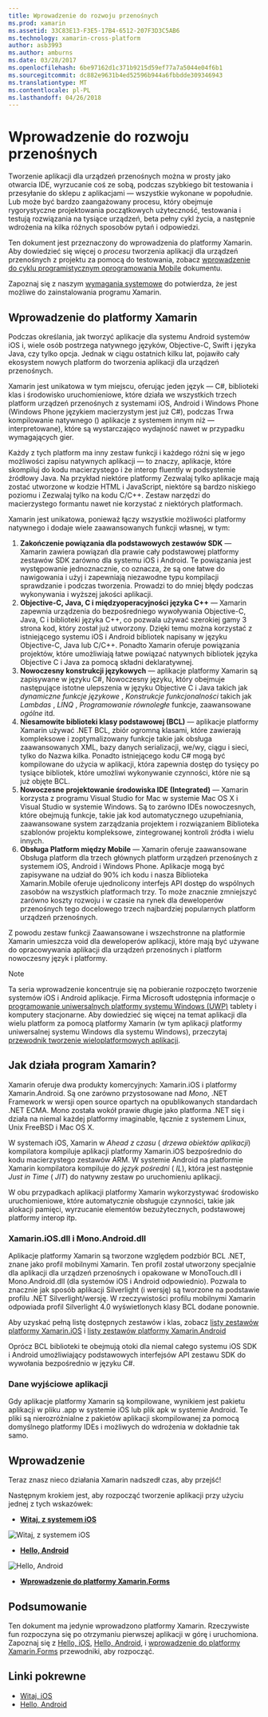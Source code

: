 ```yaml
---
title: Wprowadzenie do rozwoju przenośnych
ms.prod: xamarin
ms.assetid: 33C83E13-F3E5-17B4-6512-207F3D3C5AB6
ms.technology: xamarin-cross-platform
author: asb3993
ms.author: amburns
ms.date: 03/28/2017
ms.openlocfilehash: 6be97162d1c371b9215d59ef77a7a5044e04f6b1
ms.sourcegitcommit: dc882e9631b4ed52596b944a6fbbdde309346943
ms.translationtype: MT
ms.contentlocale: pl-PL
ms.lasthandoff: 04/26/2018
---
```

# <a name="introduction-to-mobile-development"></a>Wprowadzenie do rozwoju przenośnych

Tworzenie aplikacji dla urządzeń przenośnych można w prosty jako otwarcia IDE, wyrzucanie coś ze sobą, podczas szybkiego bit testowania i przesyłanie do sklepu z aplikacjami — wszystkie wykonane w popołudnie. Lub może być bardzo zaangażowany procesu, który obejmuje rygorystyczne projektowania początkowych użyteczność, testowania i testują rozwiązania na tysiące urządzeń, beta pełny cykl życia, a następnie wdrożenia na kilka różnych sposobów pytań i odpowiedzi.

Ten dokument jest przeznaczony do wprowadzenia do platformy Xamarin. Aby dowiedzieć się więcej o *procesu* tworzenia aplikacji dla urządzeń przenośnych z projektu za pomocą do testowania, zobacz [wprowadzenie do cyklu programistycznym oprogramowania Mobile](~/cross-platform/get-started/introduction-to-mobile-sdlc.md) dokumentu.

Zapoznaj się z naszym [wymagania systemowe](~/cross-platform/get-started/requirements.md#mac) do potwierdza, że jest możliwe do zainstalowania programu Xamarin.

## <a name="introduction-to-xamarin"></a>Wprowadzenie do platformy Xamarin

Podczas określania, jak tworzyć aplikacje dla systemu Android systemów iOS i, wiele osób postrzega natywnego języków, Objective-C, Swift i języka Java, czy tylko opcja. Jednak w ciągu ostatnich kilku lat, pojawiło cały ekosystem nowych platform do tworzenia aplikacji dla urządzeń przenośnych.

Xamarin jest unikatowa w tym miejscu, oferując jeden język — C#, biblioteki klas i środowisko uruchomieniowe, które działa we wszystkich trzech platform urządzeń przenośnych z systemami iOS, Android i Windows Phone (Windows Phone językiem macierzystym jest już C#), podczas Trwa kompilowanie natywnego () aplikacje z systemem innym niż — interpretowane), które są wystarczająco wydajność nawet w przypadku wymagających gier.

Każdy z tych platform ma inny zestaw funkcji i każdego różni się w jego możliwości zapisu natywnych aplikacji — to znaczy, aplikacje, które skompiluj do kodu macierzystego i że interop fluently w podsystemie źródłowy Java. Na przykład niektóre platformy Zezwalaj tylko aplikacje mają zostać utworzone w kodzie HTML i JavaScript, niektóre są bardzo niskiego poziomu i Zezwalaj tylko na kodu C/C++. Zestaw narzędzi do macierzystego formantu nawet nie korzystać z niektórych platformach.

Xamarin jest unikatowa, ponieważ łączy wszystkie możliwości platformy natywnego i dodaje wiele zaawansowanych funkcji własnej, w tym:

1.   **Zakończenie powiązania dla podstawowych zestawów SDK** — Xamarin zawiera powiązań dla prawie cały podstawowej platformy zestawów SDK zarówno dla systemu iOS i Android. Te powiązania jest występowanie jednoznacznie, co oznacza, że są one łatwe do nawigowania i użyj i zapewniają niezawodne typu kompilacji sprawdzanie i podczas tworzenia. Prowadzi to do mniej błędy podczas wykonywania i wyższej jakości aplikacji.
1.   **Objective-C, Java, C i międzyoperacyjności języka C++** — Xamarin zapewnia urządzenia do bezpośredniego wywoływania Objective-C, Java, C i biblioteki języka C++, co pozwala używać szerokiej gamy 3 strona kod, który został już utworzony. Dzięki temu można korzystać z istniejącego systemu iOS i Android bibliotek napisany w języku Objective-C, Java lub C/C++. Ponadto Xamarin oferuje powiązania projektów, które umożliwiają łatwe powiązać natywnych bibliotek języka Objective C i Java za pomocą składni deklaratywnej.
1.   **Nowoczesny konstrukcji językowych** — aplikacje platformy Xamarin są zapisywane w języku C#, Nowoczesny języku, który obejmuje następujące istotne ulepszenia w języku Objective C i Java takich jak *dynamiczne funkcje językowe* ,  *Konstrukcje funkcjonalności* takich jak *Lambdas* , *LINQ* , *Programowanie równoległe* funkcje, zaawansowane *ogólne*  itd.
1.   **Niesamowite biblioteki klasy podstawowej (BCL)** — aplikacje platformy Xamarin używać .NET BCL, zbiór ogromną klasami, które zawierają kompleksowe i zoptymalizowany funkcje takie jak obsługa zaawansowanych XML, bazy danych serializacji, we/wy, ciągu i sieci, tylko do Nazwa kilka. Ponadto istniejącego kodu C# mogą być kompilowane do użycia w aplikacji, która zapewnia dostęp do tysięcy po tysiące bibliotek, które umożliwi wykonywanie czynności, które nie są już objęte BCL.
1.   **Nowoczesne projektowanie środowiska IDE (Integrated)** — Xamarin korzysta z programu Visual Studio for Mac w systemie Mac OS X i Visual Studio w systemie Windows. Są to zarówno IDEs nowoczesnych, które obejmują funkcje, takie jak kod automatycznego uzupełniania, zaawansowane system zarządzania projektem i rozwiązaniem Biblioteka szablonów projektu kompleksowe, zintegrowanej kontroli źródła i wielu innych.
1.   **Obsługa Platform między Mobile** — Xamarin oferuje zaawansowane Obsługa platform dla trzech głównych platform urządzeń przenośnych z systemem iOS, Android i Windows Phone. Aplikacje mogą być zapisywane na udział do 90% ich kodu i nasza Biblioteka Xamarin.Mobile oferuje ujednolicony interfejs API dostęp do wspólnych zasobów na wszystkich platformach trzy. To może znacznie zmniejszyć zarówno koszty rozwoju i w czasie na rynek dla deweloperów przenośnych tego docelowego trzech najbardziej popularnych platform urządzeń przenośnych.


Z powodu zestaw funkcji Zaawansowane i wszechstronne na platformie Xamarin umieszcza void dla deweloperów aplikacji, które mają być używane do opracowywania aplikacji dla urządzeń przenośnych i platform nowoczesny język i platformy.


> [!NOTE]
> Ta seria wprowadzenie koncentruje się na pobieranie rozpoczęto tworzenie systemów iOS i Android aplikacje. Firma Microsoft udostępnia informacje o [programowanie uniwersalnych platformy systemu Windows (UWP)](https://docs.microsoft.com/windows/uwp/develop/) tablety i komputery stacjonarne. Aby dowiedzieć się więcej na temat aplikacji dla wielu platform za pomocą platformy Xamarin (w tym aplikacji platformy uniwersalnej systemu Windows dla systemu Windows), przeczytaj [przewodnik tworzenie wieloplatformowych aplikacji](~/cross-platform/app-fundamentals/building-cross-platform-applications/index.md).



## <a name="how-does-xamarin-work"></a>Jak działa program Xamarin?

Xamarin oferuje dwa produkty komercyjnych: Xamarin.iOS i platformy Xamarin.Android. Są one zarówno przystosowane nad *Mono*, .NET Framework w wersji open source opartych na opublikowanych standardach .NET ECMA. Mono została wokół prawie długie jako platforma .NET się i działa na niemal każdej platformy imaginable, łącznie z systemem Linux, Unix FreeBSD i Mac OS X.

W systemach iOS, Xamarin w *Ahead z czasu* ( *drzewa obiektów aplikacji*) kompilatora kompiluje aplikacji platformy Xamarin.iOS bezpośrednio do kodu macierzystego zestawów ARM. W systemie Android na platformie Xamarin kompilatora kompiluje do *język pośredni* ( *IL*), która jest następnie *Just in Time* ( *JIT*) do natywny zestaw po uruchomieniu aplikacji.

W obu przypadkach aplikacji platformy Xamarin wykorzystywać środowisko uruchomieniowe, które automatycznie obsługuje czynności, takie jak alokacji pamięci, wyrzucanie elementów bezużytecznych, podstawowej platformy interop itp.



### <a name="xamariniosdll-and-monoandroiddll"></a>Xamarin.iOS.dll i Mono.Android.dll

Aplikacje platformy Xamarin są tworzone względem podzbiór BCL .NET, znane jako profil mobilnymi Xamarin. Ten profil został utworzony specjalnie dla aplikacji dla urządzeń przenośnych i opakowane w MonoTouch.dll i Mono.Android.dll (dla systemów iOS i Android odpowiednio). Pozwala to znacznie jak sposób aplikacji Silverlight (i wersję) są tworzone na podstawie profilu .NET Silverlight/wersję. W rzeczywistości profilu mobilnymi Xamarin odpowiada profil Silverlight 4.0 wyświetlonych klasy BCL dodane ponownie.

Aby uzyskać pełną listę dostępnych zestawów i klas, zobacz [listy zestawów platformy Xamarin.iOS](~/cross-platform/internals/available-assemblies.md) i [listy zestawów platformy Xamarin.Android](~/cross-platform/internals/available-assemblies.md)

Oprócz BCL biblioteki te obejmują otoki dla niemal całego systemu iOS SDK i Android umożliwiający podstawowych interfejsów API zestawu SDK do wywołania bezpośrednio w języku C#.



### <a name="application-output"></a>Dane wyjściowe aplikacji

Gdy aplikacje platformy Xamarin są kompilowane, wynikiem jest pakietu aplikacji w pliku .app w systemie iOS lub plik apk w systemie Android. Te pliki są nierozróżnialne z pakietów aplikacji skompilowanej za pomocą domyślnego platformy IDEs i możliwych do wdrożenia w dokładnie tak samo.



## <a name="getting-started"></a>Wprowadzenie

Teraz znasz nieco działania Xamarin nadszedł czas, aby przejść!

Następnym krokiem jest, aby rozpocząć tworzenie aplikacji przy użyciu jednej z tych wskazówek:

* [**Witaj, z systemem iOS**](~/ios/get-started/hello-ios/index.md)

![](introduction-to-mobile-development-images/ios.png "Witaj, z systemem iOS")


* [**Hello, Android**](~/android/get-started/hello-android/index.md)

![](introduction-to-mobile-development-images/android.png "Hello, Android")


* [**Wprowadzenie do platformy Xamarin.Forms**](~/xamarin-forms/get-started/introduction-to-xamarin-forms.md)





## <a name="summary"></a>Podsumowanie

Ten dokument ma jedynie wprowadzono platformy Xamarin. Rzeczywiste fun rozpoczyna się po otrzymaniu pierwszej aplikacji w górę i uruchomiona. Zapoznaj się z [Hello, iOS](~/ios/get-started/hello-ios/index.md), [Hello, Android](~/android/get-started/hello-android/index.md), i [wprowadzenie do platformy Xamarin.Forms](~/xamarin-forms/get-started/introduction-to-xamarin-forms.md) przewodniki, aby rozpocząć.


## <a name="related-links"></a>Linki pokrewne

- [Witaj, iOS](~/ios/get-started/hello-ios/index.md)
- [Hello, Android](~/android/get-started/hello-android/index.md)
